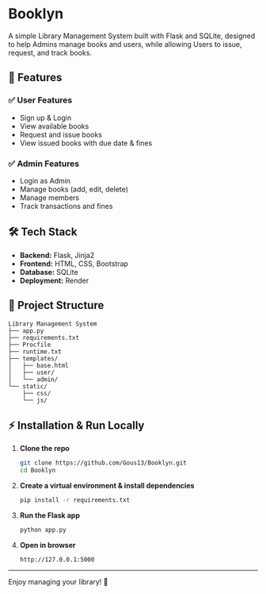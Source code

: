 # Booklyn

A simple Library Management System built with Flask and SQLite, designed to help Admins manage books and users, while allowing Users to issue, request, and track books.

## 🚀 Features

### ✅ User Features
- Sign up & Login
- View available books
- Request and issue books
- View issued books with due date & fines

### ✅ Admin Features
- Login as Admin
- Manage books (add, edit, delete)
- Manage members
- Track transactions and fines

## 🛠 Tech Stack
- **Backend:** Flask, Jinja2
- **Frontend:** HTML, CSS, Bootstrap
- **Database:** SQLite
- **Deployment:** Render

## 📂 Project Structure
```
Library Management System
├── app.py
├── requirements.txt
├── Procfile
├── runtime.txt
├── templates/
│   ├── base.html
│   ├── user/
│   └── admin/
└── static/
    ├── css/
    └── js/
```

## ⚡ Installation & Run Locally

1. **Clone the repo**
    ```bash
    git clone https://github.com/Gous13/Booklyn.git
    cd Booklyn
    ```

2. **Create a virtual environment & install dependencies**
    ```bash
    pip install -r requirements.txt
    ```

3. **Run the Flask app**
    ```bash
    python app.py
    ```

4. **Open in browser**
    ```
    http://127.0.0.1:5000
    ```

---
Enjoy managing your library! 📖
